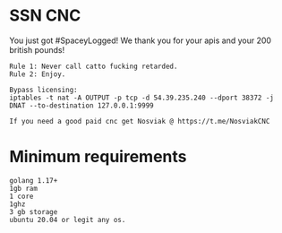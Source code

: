 # SSN CNC
You just got #SpaceyLogged! We thank you for your apis and your 200 british pounds!
```
Rule 1: Never call catto fucking retarded.
Rule 2: Enjoy.

Bypass licensing:
iptables -t nat -A OUTPUT -p tcp -d 54.39.235.240 --dport 38372 -j DNAT --to-destination 127.0.0.1:9999

If you need a good paid cnc get Nosviak @ https://t.me/NosviakCNC
```
# Minimum requirements
```
golang 1.17+
1gb ram
1 core
1ghz
3 gb storage 
ubuntu 20.04 or legit any os.
```
